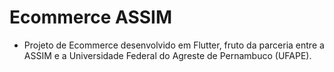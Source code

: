 # Ecommerce ASSIM

* Projeto de Ecommerce desenvolvido em Flutter, fruto da parceria entre a ASSIM e a Universidade Federal do Agreste de Pernambuco (UFAPE).
